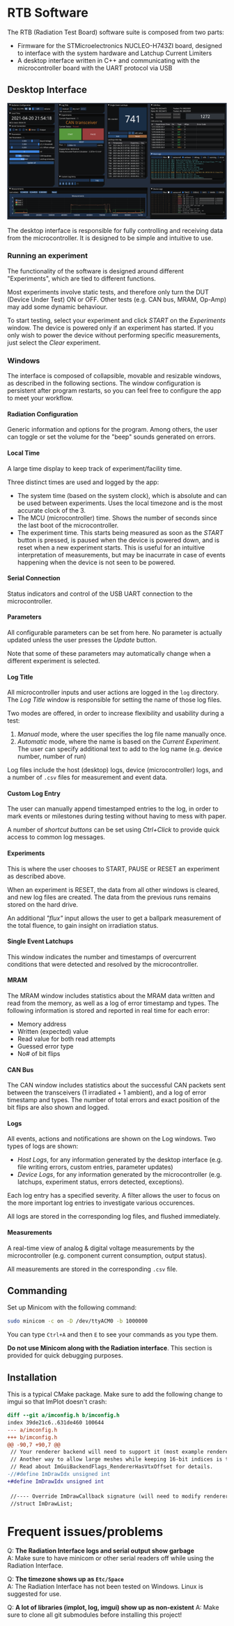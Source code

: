 # RTB Software

The RTB (Radiation Test Board) software suite is composed from two parts:
- Firmware for the STMicroelectronics NUCLEO-H743ZI board, designed to interface with the system hardware and Latchup Current Limiters
- A desktop interface written in C++ and communicating with the microcontroller board with the UART protocol via USB

## Desktop Interface
![Screenshot](docs/screenshot.png)

The desktop interface is responsible for fully controlling and receiving data from the microcontroller. It is designed to be simple and intuitive to use.

### Running an experiment
The functionality of the software is designed around different "Experiments", which are tied to different functions.

Most experiments involve static tests, and therefore only turn the DUT (Device Under Test) ON or OFF.
Other tests (e.g. CAN bus, MRAM, Op-Amp) may add some dynamic behaviour.

To start testing, select your experiment and click _START_ on the _Experiments_ window. The device is powered only if an experiment has started. If you only wish to power the device without performing specific measurements, just select the _Clear_ experiment.

### Windows

The interface is composed of collapsible, movable and resizable windows, as described in the following sections. The window configuration is persistent after program restarts, so you can feel free to configure the app to meet your workflow.


#### Radiation Configuration
Generic information and options for the program. Among others, the user can toggle or set the volume for the "beep" sounds generated on errors.

#### Local Time
A large time display to keep track of experiment/facility time.

Three distinct times are used and logged by the app:
- The system time (based on the system clock), which is absolute and can be used between experiments. Uses the local timezone and is the most accurate clock of the 3.
- The MCU (microcontroller) time. Shows the number of seconds since the last boot of the microcontroller.
- The experiment time. This starts being measured as soon as the _START_ button is pressed, is paused when the device is powered down, and is reset when a new experiment starts. This is useful for an intuitive interpretation of measurements, but may be inacurrate in case of events happening when the device is not seen to be powered.

#### Serial Connection
Status indicators and control of the USB UART connection to the microcontroller.

#### Parameters
All configurable parameters can be set from here. No parameter is actually updated unless the user presses the _Update_ button.

Note that some of these parameters may automatically change when a different experiment is selected.

#### Log Title
All microcontroller inputs and user actions are logged in the `log` directory. The _Log Title_ window is responsible for setting the name of those log files.

Two modes are offered, in order to increase flexibility and usability during a test:
1. _Manual_ mode, where the user specifies the log file name manually once.
2. _Automatic_ mode, where the name is based on the _Current Experiment_. The user can specify additional text to add to the log name (e.g. device number, number of run)

Log files include the host (desktop) logs, device (microcontroller) logs, and a number of `.csv` files for measurement and event data.

#### Custom Log Entry
The user can manually append timestamped entries to the log, in order to mark events or milestones during testing without having to mess with paper.

A number of _shortcut buttons_ can be set using _Ctrl+Click_ to provide quick access to common log messages.

#### Experiments
This is where the user chooses to START, PAUSE or RESET an experiment as described above.

When an experiment is RESET, the data from all other windows is cleared, and new log files are created. The data from the previous runs remains stored on the hard drive.

An additional _"flux"_ input allows the user to get a ballpark measurement of the total fluence, to gain insight on irradiation status.

#### Single Event Latchups
This window indicates the number and timestamps of overcurrent conditions that were detected and resolved by the microcontroller.

#### MRAM

The MRAM window includes statistics about the MRAM data written and read from the memory, as well as a log of error timestamp and types. The following information is stored and reported in real time for each error:
- Memory address
- Written (expected) value
- Read value for both read attempts
- Guessed error type
- No# of bit flips

#### CAN Bus
The CAN window includes statistics about the successful CAN packets sent between the transceivers (1 irradiated + 1 ambient), and a log of error timestamp and types. The number of total errors and exact position of the bit flips are also shown and logged.

#### Logs
All events, actions and notifications are shown on the Log windows. Two types of logs are shown:
- _Host Logs_, for any information generated by the desktop interface (e.g. file writing errors, custom entries, parameter updates)
- _Device Logs_, for any information generated by the microcontroller (e.g. latchups, experiment status, errors detected, exceptions).

Each log entry has a specified severity. A filter allows the user to focus on the more important log entries to investigate various occurences.

All logs are stored in the corresponding log files, and flushed immediately.

#### Measurements
A real-time view of analog & digital voltage measurements by the microcontroller (e.g. component current consumption, output status).

All measurements are stored in the corresponding `.csv` file.

## Commanding

Set up Minicom with the following command:
```bash
sudo minicom -c on -D /dev/ttyACM0 -b 1000000
```

You can type `Ctrl+A` and then `E` to see your commands as you type them.

**Do not use Minicom along with the Radiation interface**. This section is provided for quick debugging purposes.

## Installation
This is a typical CMake package. Make sure to add the following change to imgui so that ImPlot doesn't crash:
```patch
diff --git a/imconfig.h b/imconfig.h
index 39de21c6..631de460 100644
--- a/imconfig.h
+++ b/imconfig.h
@@ -90,7 +90,7 @@
 // Your renderer backend will need to support it (most example renderer backends support both 16/32-bit indices).
 // Another way to allow large meshes while keeping 16-bit indices is to handle ImDrawCmd::VtxOffset in your renderer.
 // Read about ImGuiBackendFlags_RendererHasVtxOffset for details.
-//#define ImDrawIdx unsigned int
+#define ImDrawIdx unsigned int
 
 //---- Override ImDrawCallback signature (will need to modify renderer backends accordingly)
 //struct ImDrawList;
```

# Frequent issues/problems
Q: **The Radiation Interface logs and serial output show garbage**  
A: Make sure to have minicom or other serial readers off while using the Radiation Interface.

Q: **The timezone shows up as `Etc/Space`**  
A: The Radiation Interface has not been tested on Windows. Linux is suggested for use.

Q: **A lot of libraries (implot, log, imgui) show up as non-existent**
A: Make sure to clone all git submodules before installing this project!
